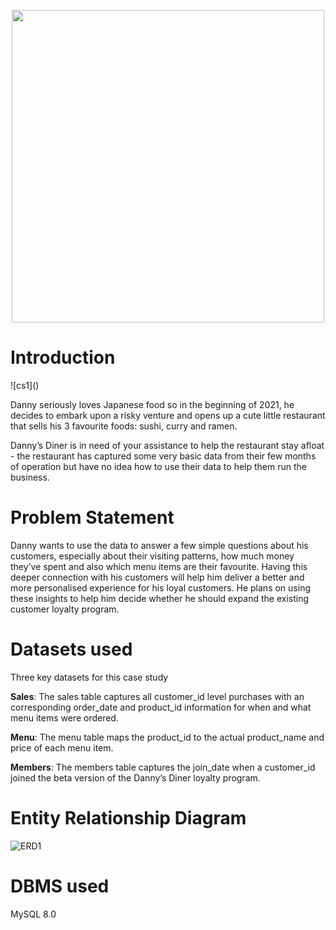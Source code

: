 <p align="center">
<img src="https://github.com/shivin316/8__Week_SQL_Challenge/assets/122541994/8aca82c3-b509-43b0-b461-ec5d21e2fc3a" width="500">
</p>

<h1>Introduction</h1>
![cs1]()

Danny seriously loves Japanese food so in the beginning of 2021, he decides to embark upon a risky venture and opens up a cute little restaurant that sells his 3 favourite foods: sushi, curry and ramen.

Danny’s Diner is in need of your assistance to help the restaurant stay afloat - the restaurant has captured some very basic data from their few months of operation but have no idea how to use their data to help them run the business.

<h1>Problem Statement</h1>

Danny wants to use the data to answer a few simple questions about his customers, especially about their visiting patterns, how much money they’ve spent and also which menu items are their favourite. Having this deeper connection with his customers will help him deliver a better and more personalised experience for his loyal customers. He plans on using these insights to help him decide whether he should expand the existing customer loyalty program.

<h1>Datasets used</h1>

Three key datasets for this case study

**Sales**: The sales table captures all customer_id level purchases with an corresponding order_date and product_id information for when and what menu items were ordered.

**Menu**: The menu table maps the product_id to the actual product_name and price of each menu item.

**Members**: The members table captures the join_date when a customer_id joined the beta version of the Danny’s Diner loyalty program.

<h1>Entity Relationship Diagram </h1>

![ERD1](https://github.com/shivin316/8__Week_SQL_Challenge/assets/122541994/eaf489c0-c42a-4a24-b8c1-47a997ae7d4b)


<h1>DBMS used</h1>

MySQL 8.0

